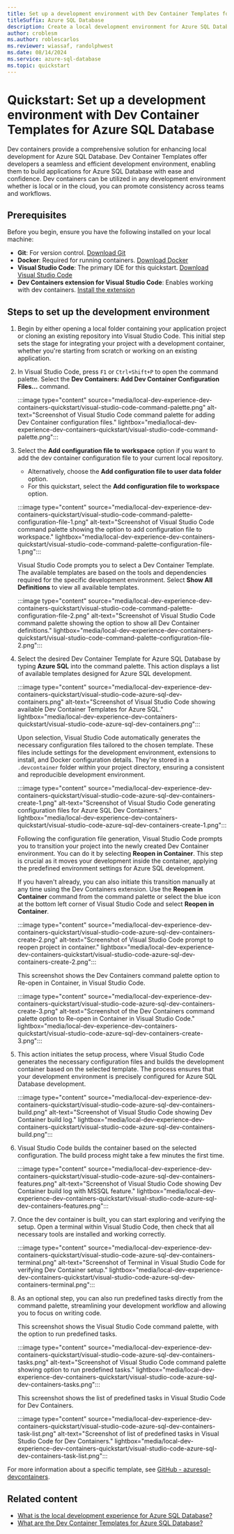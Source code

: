 ```yaml
---
title: Set up a development environment with Dev Container Templates for Azure SQL Database
titleSuffix: Azure SQL Database
description: Create a local development environment for Azure SQL Database using dev containers.
author: croblesm
ms.author: roblescarlos
ms.reviewer: wiassaf, randolphwest
ms.date: 08/14/2024
ms.service: azure-sql-database
ms.topic: quickstart
---
```


# Quickstart: Set up a development environment with Dev Container Templates for Azure SQL Database

Dev containers provide a comprehensive solution for enhancing local development for Azure SQL Database. Dev Container Templates offer developers a seamless and efficient development environment, enabling them to build applications for Azure SQL Database with ease and confidence. Dev containers can be utilized in any development environment whether is local or in the cloud, you can promote consistency across teams and workflows.

## Prerequisites

Before you begin, ensure you have the following installed on your local machine:

- **Git**: For version control. [Download Git](https://git-scm.com/)
- **Docker**: Required for running containers. [Download Docker](https://www.docker.com/get-started)
- **Visual Studio Code**: The primary IDE for this quickstart. [Download Visual Studio Code](https://code.visualstudio.com/)
- **Dev Containers extension for Visual Studio Code**: Enables working with dev containers. [Install the extension](https://marketplace.visualstudio.com/items?itemName=ms-vscode-remote.remote-containers)

## Steps to set up the development environment

1. Begin by either opening a local folder containing your application project or cloning an existing repository into Visual Studio Code. This initial step sets the stage for integrating your project with a development container, whether you're starting from scratch or working on an existing application.

1. In Visual Studio Code, press `F1` or `Ctrl+Shift+P` to open the command palette. Select the **Dev Containers: Add Dev Container Configuration Files...** command.

   :::image type="content" source="media/local-dev-experience-dev-containers-quickstart/visual-studio-code-command-palette.png" alt-text="Screenshot of Visual Studio Code command palette for adding Dev Container configuration files." lightbox="media/local-dev-experience-dev-containers-quickstart/visual-studio-code-command-palette.png":::

1. Select the **Add configuration file to workspace** option if you want to add the dev container configuration file to your current local repository.
   - Alternatively, choose the **Add configuration file to user data folder** option.
   - For this quickstart, select the **Add configuration file to workspace** option.

   :::image type="content" source="media/local-dev-experience-dev-containers-quickstart/visual-studio-code-command-palette-configuration-file-1.png" alt-text="Screenshot of Visual Studio Code command palette showing the option to add configuration file to workspace." lightbox="media/local-dev-experience-dev-containers-quickstart/visual-studio-code-command-palette-configuration-file-1.png":::

   Visual Studio Code prompts you to select a Dev Container Template. The available templates are based on the tools and dependencies required for the specific development environment. Select **Show All Definitions** to view all available templates.

   :::image type="content" source="media/local-dev-experience-dev-containers-quickstart/visual-studio-code-command-palette-configuration-file-2.png" alt-text="Screenshot of Visual Studio Code command palette showing the option to show all Dev Container definitions." lightbox="media/local-dev-experience-dev-containers-quickstart/visual-studio-code-command-palette-configuration-file-2.png":::

1. Select the desired Dev Container Template for Azure SQL Database by typing **Azure SQL** into the command palette. This action displays a list of available templates designed for Azure SQL development.

   :::image type="content" source="media/local-dev-experience-dev-containers-quickstart/visual-studio-code-azure-sql-dev-containers.png" alt-text="Screenshot of Visual Studio Code showing available Dev Container Templates for Azure SQL." lightbox="media/local-dev-experience-dev-containers-quickstart/visual-studio-code-azure-sql-dev-containers.png":::

   Upon selection, Visual Studio Code automatically generates the necessary configuration files tailored to the chosen template. These files include settings for the development environment, extensions to install, and Docker configuration details. They're stored in a `.devcontainer` folder within your project directory, ensuring a consistent and reproducible development environment.

   :::image type="content" source="media/local-dev-experience-dev-containers-quickstart/visual-studio-code-azure-sql-dev-containers-create-1.png" alt-text="Screenshot of Visual Studio Code generating configuration files for Azure SQL Dev Containers." lightbox="media/local-dev-experience-dev-containers-quickstart/visual-studio-code-azure-sql-dev-containers-create-1.png":::

   Following the configuration file generation, Visual Studio Code prompts you to transition your project into the newly created Dev Container environment. You can do it by selecting **Reopen in Container**. This step is crucial as it moves your development inside the container, applying the predefined environment settings for Azure SQL development.

   If you haven't already, you can also initiate this transition manually at any time using the Dev Containers extension. Use the **Reopen in Container** command from the command palette or select the blue icon at the bottom left corner of Visual Studio Code and select **Reopen in Container**.

   :::image type="content" source="media/local-dev-experience-dev-containers-quickstart/visual-studio-code-azure-sql-dev-containers-create-2.png" alt-text="Screenshot of Visual Studio Code prompt to reopen project in container." lightbox="media/local-dev-experience-dev-containers-quickstart/visual-studio-code-azure-sql-dev-containers-create-2.png":::

   This screenshot shows the Dev Containers command palette option to Re-open in Container, in Visual Studio Code.

   :::image type="content" source="media/local-dev-experience-dev-containers-quickstart/visual-studio-code-azure-sql-dev-containers-create-3.png" alt-text="Screenshot of the Dev Containers command palette option to Re-open in Container in Visual Studio Code." lightbox="media/local-dev-experience-dev-containers-quickstart/visual-studio-code-azure-sql-dev-containers-create-3.png":::

1. This action initiates the setup process, where Visual Studio Code generates the necessary configuration files and builds the development container based on the selected template. The process ensures that your development environment is precisely configured for Azure SQL Database development.

   :::image type="content" source="media/local-dev-experience-dev-containers-quickstart/visual-studio-code-azure-sql-dev-containers-build.png" alt-text="Screenshot of Visual Studio Code showing Dev Container build log." lightbox="media/local-dev-experience-dev-containers-quickstart/visual-studio-code-azure-sql-dev-containers-build.png":::

1. Visual Studio Code builds the container based on the selected configuration. The build process might take a few minutes the first time.

   :::image type="content" source="media/local-dev-experience-dev-containers-quickstart/visual-studio-code-azure-sql-dev-containers-features.png" alt-text="Screenshot of Visual Studio Code showing Dev Container build log with MSSQL feature." lightbox="media/local-dev-experience-dev-containers-quickstart/visual-studio-code-azure-sql-dev-containers-features.png":::

1. Once the dev container is built, you can start exploring and verifying the setup. Open a terminal within Visual Studio Code, then check that all necessary tools are installed and working correctly.

   :::image type="content" source="media/local-dev-experience-dev-containers-quickstart/visual-studio-code-azure-sql-dev-containers-terminal.png" alt-text="Screenshot of Terminal in Visual Studio Code for verifying Dev Container setup." lightbox="media/local-dev-experience-dev-containers-quickstart/visual-studio-code-azure-sql-dev-containers-terminal.png":::

1. As an optional step, you can also run predefined tasks directly from the command palette, streamlining your development workflow and allowing you to focus on writing code.

   This screenshot shows the Visual Studio Code command palette, with the option to run predefined tasks.

   :::image type="content" source="media/local-dev-experience-dev-containers-quickstart/visual-studio-code-azure-sql-dev-containers-tasks.png" alt-text="Screenshot of Visual Studio Code command palette showing option to run predefined tasks." lightbox="media/local-dev-experience-dev-containers-quickstart/visual-studio-code-azure-sql-dev-containers-tasks.png":::

   This screenshot shows the list of predefined tasks in Visual Studio Code for Dev Containers.

   :::image type="content" source="media/local-dev-experience-dev-containers-quickstart/visual-studio-code-azure-sql-dev-containers-task-list.png" alt-text="Screenshot of list of predefined tasks in Visual Studio Code for Dev Containers." lightbox="media/local-dev-experience-dev-containers-quickstart/visual-studio-code-azure-sql-dev-containers-task-list.png":::

For more information about a specific template, see [GitHub - azuresql-devcontainers](https://aka.ms/azuresql-devcontainers-repo).

## Related content

- [What is the local development experience for Azure SQL Database?](local-dev-experience-overview.md)
- [What are the Dev Container Templates for Azure SQL Database?](local-dev-experience-dev-containers.md)
